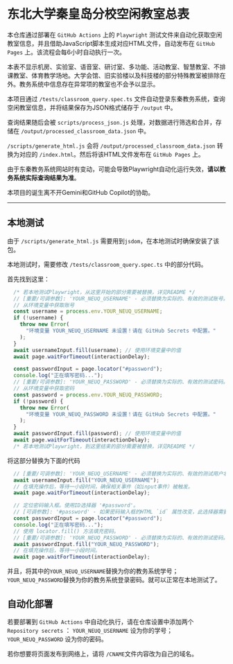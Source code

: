 # 东北大学秦皇岛分校空闲教室总表

本仓库通过部署在 `GitHub Actions` 上的 `Playwright` 测试文件来自动化获取空闲教室信息，并且借助JavaScript脚本生成对应HTML文件，自动发布在 `GitHub Pages` 上。该流程会每6小时自动执行一次。

本表不显示机房、实验室、语音室、研讨室、多功能、活动教室、智慧教室、不排课教室、体育教学场地。大学会馆、旧实验楼以及科技楼的部分特殊教室被排除在外。教务系统中信息存在异常项的教室也不会予以显示。

本项目通过 `/tests/classroom_query.spec.ts` 文件自动登录东秦教务系统，查询空闲教室信息，并将结果保存为JSON格式储存于 `/output` 中。

查询结果随后会被 `scripts/process_json.js` 处理，对数据进行筛选和合并，存储在 `/output/processed_classroom_data.json` 中。

`/scripts/generate_html.js` 会将 `/output/processed_classroom_data.json` 转换为对应的 `/index.html`。然后将该HTML文件发布在 `GitHub Pages` 上。

由于东秦教务系统网站时有变动，可能会导致Playwright自动化运行失效，**请以教务系统实际查询结果为准**。

本项目的诞生离不开Gemini和GitHub Copilot的协助。

---

## 本地测试

由于 `/scripts/generate_html.js` 需要用到`jsdom`，在本地测试时确保安装了该包。

本地测试时，需要修改 `/tests/classroom_query.spec.ts` 中的部分代码。

首先找到这里：

```typescript
  /* 若本地测试Playwright，从这里开始的部分需要被替换，详见README */
  // [重要/可调参数]: 'YOUR_NEUQ_USERNAME' - 必须替换为实际的、有效的测试账号。
  // 从环境变量中获取账号
  const username = process.env.YOUR_NEUQ_USERNAME;
  if (!username) {
    throw new Error(
      "环境变量 YOUR_NEUQ_USERNAME 未设置！请在 GitHub Secrets 中配置。"
    );
  }
  await usernameInput.fill(username); // 使用环境变量中的值
  await page.waitForTimeout(interactionDelay);

  const passwordInput = page.locator("#password");
  console.log("正在填写密码...");
  // [重要/可调参数]: 'YOUR_NEUQ_PASSWORD' - 必须替换为实际的、有效的测试密码。
  // 从环境变量中获取密码
  const password = process.env.YOUR_NEUQ_PASSWORD;
  if (!password) {
    throw new Error(
      "环境变量 YOUR_NEUQ_PASSWORD 未设置！请在 GitHub Secrets 中配置。"
    );
  }
  await passwordInput.fill(password); // 使用环境变量中的值
  await page.waitForTimeout(interactionDelay);
  /* 若本地测试Playwright，到这里结束的部分需要被替换，详见README */
```

将这部分替换为下面的代码

```typescript
  // [重要/可调参数]: 'YOUR_NEUQ_USERNAME' - 必须替换为实际的、有效的测试用户名。
  await usernameInput.fill("YOUR_NEUQ_USERNAME");
  // 在填充操作后，等待一小段时间，确保相关事件（如input事件）被触发。
  await page.waitForTimeout(interactionDelay);

  // 定位密码输入框。使用ID选择器 '#password'。
  // [可调参数]: '#password' - 如果密码输入框的HTML `id` 属性改变，此选择器需要更新。
  const passwordInput = page.locator("#password");
  console.log("正在填写密码...");
  // 使用 locator.fill() 方法填充密码。
  // [重要/可调参数]: 'YOUR_NEUQ_PASSWORD' - 必须替换为实际的、有效的测试密码。
  await passwordInput.fill("YOUR_NEUQ_PASSWORD");
  // 在填充操作后，等待一小段时间。
  await page.waitForTimeout(interactionDelay);
```
并且，将其中的`YOUR_NEUQ_USERNAME`替换为你的教务系统学号；`YOUR_NEUQ_PASSWORD`替换为你的教务系统登录密码。就可以正常在本地测试了。

## 自动化部署

若要部署到 `GitHub Actions` 中自动化执行，请在仓库设置中添加两个 `Repository secrets` ： `YOUR_NEUQ_USERNAME` 设为你的学号； `YOUR_NEUQ_PASSWORD` 设为你的密码。

若你想要将页面发布到网络上，请将 `/CNAME`文件内容改为自己的域名。

